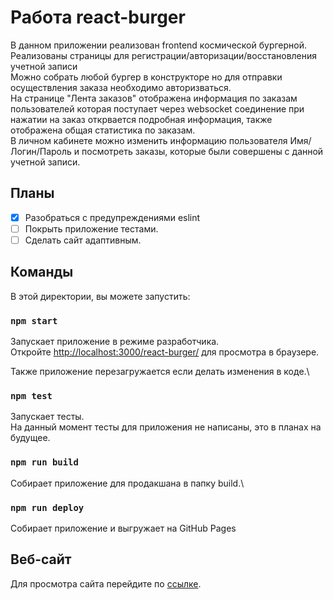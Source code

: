 # Работа react-burger

В данном приложении реализован frontend космической бургерной. \
Реализованы страницы для регистрации/авторизации/восстановления учетной записи \
Можно собрать любой бургер в конструкторе но для отправки осуществления заказа необходимо авторизваться. \
На странице "Лента заказов" отображена информация по заказам пользователей которая поступает через websocket соединение при нажатии на заказ открвается подробная информация, также отображена общая статистика по заказам. \
В личном кабинете можно изменить информацию пользователя Имя/Логин/Пароль и посмотреть заказы, которые были совершены с данной учетной записи.

## Планы

- [x] Разобраться с предупреждениями eslint
- [ ] Покрыть приложение тестами.
- [ ] Сделать сайт адаптивным.

## Команды

В этой директории, вы можете запустить:

### `npm start`

Запускает приложение в режиме разработчика.\
Откройте [http://localhost:3000/react-burger/](http://localhost:3000/react-burger/) для просмотра в браузере.

Также приложение перезагружается если делать изменения в коде.\

### `npm test`

Запускает тесты.\
На данный момент тесты для приложения не написаны, это в планах на будущее.

### `npm run build`

Собирает приложение для продакшана в папку build.\

### `npm run deploy`

Собирает приложение и выгружает на GitHub Pages


## Веб-сайт

Для просмотра сайта перейдите по [ссылке](https://fabiotw.github.io/react-burger/).